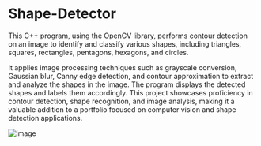 # Shape-Detector
This C++ program, using the OpenCV library, performs contour detection on an image to identify and classify various shapes, including triangles, squares, rectangles, pentagons, hexagons, and circles.

It applies image processing techniques such as grayscale conversion, Gaussian blur, Canny edge detection, and contour approximation to extract and analyze the shapes in the image. The program displays the detected shapes and labels them accordingly.
This project showcases proficiency in contour detection, shape recognition, and image analysis, making it a valuable addition to a portfolio focused on computer vision and shape detection applications.

![image](https://github.com/VardanKeshishyan/Shape-Detector/assets/138354187/eada48dc-ecfc-474e-8370-5ca797e871b7)
